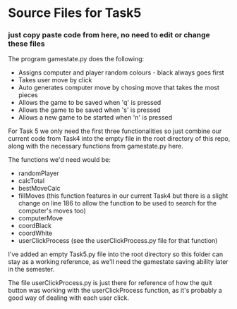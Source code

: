 # Source Files for Task5
### just copy paste code from here, no need to edit or change these files

The program gamestate.py does the following:

 * Assigns computer and player random colours - black always goes first
 * Takes user move by click
 * Auto generates computer move by chosing move that takes the most pieces
 * Allows the game to be saved when 'q' is pressed
 * Allows the game to be saved when 's' is pressed
 * Allows a new game to be started when 'n' is pressed

For Task 5 we only need the first three functionalities so just combine our current code from Task4 into the empty file in the root directory of this repo, along with the necessary functions from gamestate.py here.

The functions we'd need would be:

 * randomPlayer
 * calcTotal
 * bestMoveCalc
 * fillMoves (this function features in our current Task4 but there is a slight change on line 186 to allow the function to be used to search for the computer's moves too)
 * computerMove
 * coordBlack
 * coordWhite
 * userClickProcess (see the userClickProcess.py file for that function)

I've added an empty Task5.py file into the root directory so this folder can stay as a working reference, as we'll need the gamestate saving ability later in the semester.

The file userClickProcess.py is just there for reference of how the quit button was working with the userClickProcess function, as it's probably a good way of dealing with each user click.
